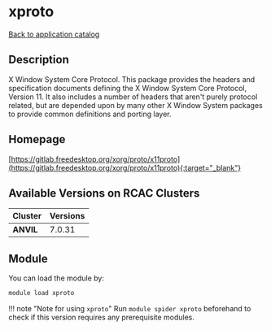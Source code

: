 # xproto

[Back to application catalog](../app_catalog.md)

## Description

X Window System Core Protocol. This package provides the headers and specification documents defining the X Window System Core Protocol, Version 11. It also includes a number of headers that aren't purely protocol related, but are depended upon by many other X Window System packages to provide common definitions and porting layer.

## Homepage

[https://gitlab.freedesktop.org/xorg/proto/x11proto](https://gitlab.freedesktop.org/xorg/proto/x11proto){:target="_blank"}

## Available Versions on RCAC Clusters

|Cluster|Versions|
|---|---|
**ANVIL**|7.0.31

## Module

You can load the module by:

```bash
module load xproto
```

!!! note "Note for using `xproto`"
    Run `module spider xproto` beforehand to check if this version requires any prerequisite modules.
